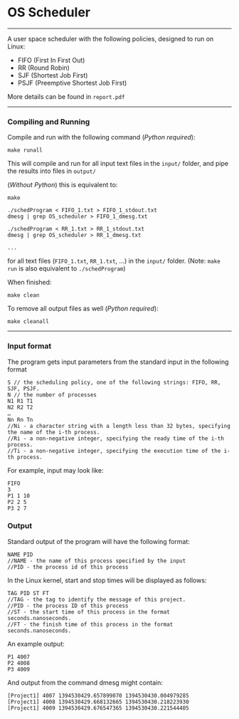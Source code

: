 # OS Scheduler
<hr>

A user space scheduler with the following policies, designed to run on Linux:

- FIFO (First In First Out)
- RR (Round Robin)
- SJF (Shortest Job First)
- PSJF (Preemptive Shortest Job First)

More details can be found in `report.pdf`

<hr>

### Compiling and Running

Compile and run with the following command (*Python required*):
```
make runall
```
This will compile and run for all input text files in the `input/` folder, and pipe the results into files in `output/`


(*Without Python*) this is equivalent to:
```
make

./schedProgram < FIFO_1.txt > FIFO_1_stdout.txt
dmesg | grep OS_scheduler > FIFO_1_dmesg.txt

./schedProgram < RR_1.txt > RR_1_stdout.txt
dmesg | grep OS_scheduler > RR_1_dmesg.txt

...
```
for all text files (`FIFO_1.txt`, `RR_1.txt`, ...) in the `input/` folder. (Note: `make run` is also equivalent to `./schedProgram`)

When finished:
```
make clean
```

To remove all output files as well (*Python required*):
```
make cleanall
```


<hr>

### Input format

The program gets input parameters from the standard input in the following format
```
S // the scheduling policy, one of the following strings: FIFO, RR, SJF, PSJF.
N // the number of processes
N1 R1 T1
N2 R2 T2
…
Nn Rn Tn
//Ni - a character string with a length less than 32 bytes, specifying the name of the i-th process.
//Ri - a non-negative integer, specifying the ready time of the i-th process.
//Ti - a non-negative integer, specifying the execution time of the i-th process.
```

For example, input may look like:
```
FIFO
3
P1 1 10
P2 2 5
P3 2 7
```


### Output

Standard output of the program will have the following format:
```
NAME PID
//NAME - the name of this process specified by the input
//PID - the process id of this process
```

In the Linux kernel, start and stop times will be displayed as follows:
```
TAG PID ST FT
//TAG - the tag to identify the message of this project.
//PID - the process ID of this process
//ST - the start time of this process in the format seconds.nanoseconds.
//FT - the finish time of this process in the format seconds.nanoseconds.
```

An example output:
```
P1 4007
P2 4008
P3 4009
```

And output from the command dmesg might contain:
```
[Project1] 4007 1394530429.657899070 1394530430.004979285
[Project1] 4008 1394530429.668132665 1394530430.218223930
[Project1] 4009 1394530429.676547365 1394530430.221544405
```
